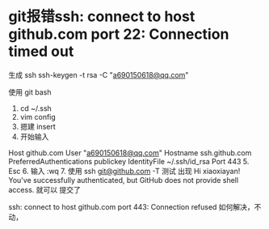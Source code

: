 # git报错ssh: connect to host github.com port 22: Connection timed out
生成 ssh
ssh-keygen -t rsa -C "a690150618@qq.com"


使用 git bash 
1. cd ~/.ssh
2. vim config 
3. 摁建 insert
4. 开始输入

Host github.com
User "a690150618@qq.com"
Hostname ssh.github.com
PreferredAuthentications publickey
IdentityFile ~/.ssh/id_rsa
Port 443
5. Esc 
6. 输入 :wq 
7. 使用 ssh git@github.com -T 测试
出现 
Hi xiaoxiayan! You've successfully authenticated, but GitHub does not provide shell access.
就可以 提交了


ssh: connect to host github.com port 443: Connection refused
如何解决，不动，


